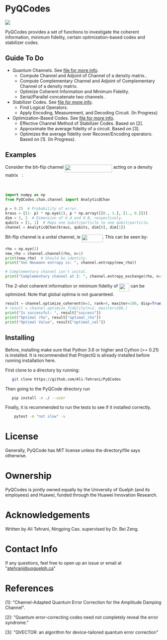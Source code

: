 PyQCodes
========
<a href='https://docs.python.org/3.6/'><img src='https://img.shields.io/badge/python-3.6-blue.svg'></a>

PyQCodes provides a set of functions to investigate the coherent information, 
minimum fidelity, certain optimization-based codes and stabilizer codes.

Guide To Do
-----------
* Quantum Channels. See [file for more info](PyQCodes/chan/README.md).
    - Compute Channel and Adjoint of Channel of a density matrix..
    - Compute Complementary Channel and Adjoint of Complementary Channel of a
     density matrix.
    - Optimize Coherent Information and Minimum Fidelity.
    - Serial/Parallel concatenate two channels .
* Stabilizer Codes.  See [file for more info](PyQCodes/README.md).
    - Find Logical Operators.
    - Apply Encoding, Measurement, and Decoding Circuit. (In Progress)
* Optimization-Based Codes.  See [file for more info](PyQCodes/README.md).
    - Effective Channel Method of Stabilizer Codes. Based on [2]. 
    - Approximate the average fidelity of a circuit. Based on [3].
    - Optimizes the average fidelity over Recover/Encoding operators. Based on [1]. (In Progress).


Examples
--------
Consider the bit-flip channel <img src="/tex/586f67506b794b7f68f6667f872af766.svg?invert_in_darkmode&sanitize=true" align=middle width=152.34499169999998pt height=24.65753399999998pt/> acting on a density matrix <img src="/tex/6dec54c48a0438a5fcde6053bdb9d712.svg?invert_in_darkmode&sanitize=true" align=middle width=8.49888434999999pt height=14.15524440000002pt/>:
<p align="center"><img src="/tex/783996e79c8a88c70f4d33384019d600.svg?invert_in_darkmode&sanitize=true" align=middle width=187.3080429pt height=16.438356pt/></p>
    
```python
import numpy as np
from PyQCodes.chan.channel import AnalyticQChan

p = 0.25  # Probability of error.
kraus = [(1- p) * np.eye(2), p * np.array([[0., 1.], [1., 0.]])]
dim = 2, 2  # Dimension of H_A and H_B, respectively.
qubits = [1, 1]  # Maps one qubit/particle to one qubit/particle.
channel = AnalyticQChan(kraus, qubits, dim[0], dim[1])
```

Bit-flip channel is a unital channel, ie <img src="/tex/c22b8de6e2c7b1fbfc54afac9d69fa10.svg?invert_in_darkmode&sanitize=true" align=middle width=67.64487344999999pt height=24.65753399999998pt/>. This can be seen by:

```python
rho = np.eye(2)
new_rho = channel.channel(rho, n=1)
print(new_rho)  # Should be identity.
print("Von Neumann entropy is: ", channel.entropy(new_rho))

# Complementary channel isn't unital.
print("Complementary channel at I: ", channel.entropy_exchange(rho, n=1))
```

The 2-shot coherent information or minimum fidelity of <img src="/tex/7ad25f8be4a17ae374fd499969b1ee20.svg?invert_in_darkmode&sanitize=true" align=middle width=32.73642404999999pt height=26.76175259999998pt/> can be optimized. Note that global optima is not guaranteed.

```python
result = channel.optimize_coherent(n=2, rank=4, maxiter=100, disp=True)
# result = channel.optimize_fidelity(n=2, maxiter=100,)
print("Is successful: ", result["success"])
print("Optimal rho", result["optimal_rho"])
print("Optimal Value", result["optimal_val"])
```

Installing
----------
Before, installing make sure that Python 3.6 or higher and Cython (>= 0.21) is installed. It is recommended that ProjectQ is already installed before running installation here.

First clone to a directory by running:
```bash
   git clone https://github.com/Ali-Tehrani/PyQCodes
```

Then going to the PyQCode directory run
```bash
   pip install -e ./ --user
```

Finally, it is recommended to run the tests to see if it installed correctly.

```bash
    pytest -m "not slow" -v
```

License
=======
Generally, PyQCode has MIT license unless the directory/file says otherwise.


Ownership
=========
PyQCodes is jointly owned equally by the University of Guelph (and its employees) and Huawei, funded through the Huawei Innovation Research.


Acknowledgements
=================
Written by Ali Tehrani, Ningping Cao. supervised by Dr. Bei Zeng.


Contact Info
============
If any questions, feel free to open up an issue or email at "atehrani@uoguelph.ca"

References
==========

[1]: "Channel-Adapted Quantum Error Correction for the Amplitude Damping Channel".

[2]: "Quantum error-correcting codes need not completely reveal the error 
syndrome."

[3]: "QVECTOR: an algorithm for device-tailored quantum error correction"
